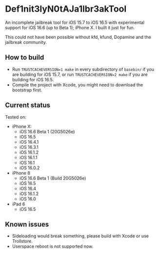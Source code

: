 # Def1nit3lyN0tAJa1lbr3akTool

An incomplete jailbreak tool for iOS 15.7 to iOS 16.5 with experimental support for iOS 16.6 (up to Beta 1); iPhone X. I built it just for fun.

This could not have been possible without kfd, kfund, Dopamine and the jailbreak community.

## How to build

- Run `TRUSTCACHEVERSION=1 make` in every subdirectory of `basebin/` if you are building for iOS 15.7, or run `TRUSTCACHEVERSION=2 make` if you are building for iOS 16.5. 
- Compile the project with Xcode, you might need to download the bootstrap first.

## Current status

Tested on: 
- iPhone X:
  - iOS 16.6 Beta 1 (20G5026e)
  - iOS 16.5
  - iOS 16.4.1
  - iOS 16.3.1
  - iOS 16.1.2
  - iOS 16.1.1
  - iOS 16.1
  - iOS 16.0.2
- iPhone 8  
  - iOS 16.6 Beta 1 (Build 20G5026e)
  - iOS 16.5
  - iOS 16.4
  - iOS 16.1.2
  - iOS 16.0
- iPad 6
  - iOS 16.5

## Known issues

- Sideloading would break something, please build with Xcode or use Trollstore.
- Userspace reboot is not supported now.
